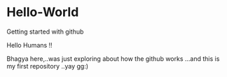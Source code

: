 # Hello-World
Getting started with github

Hello Humans !!

Bhagya here,..was just exploring about how the github works ...and this is my first repository ..yay gg:)
